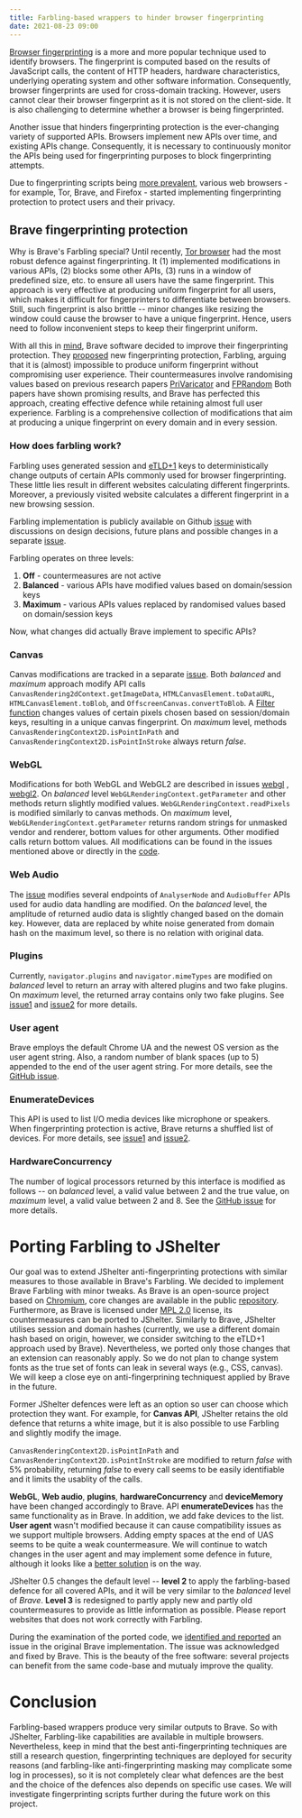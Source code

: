 ```yaml
---
title: Farbling-based wrappers to hinder browser fingerprinting
date: 2021-08-23 09:00
---
```


[Browser fingerprinting](https://arxiv.org/pdf/1905.01051.pdf) is a more and more popular technique used to identify browsers. The fingerprint is computed based on the results of JavaScript calls, the content of HTTP headers, hardware characteristics, underlying operating system and other software information. Consequently, browser fingerprints are used for cross-domain tracking. However, users cannot clear their browser fingerprint as it is not stored on the client-side. It is also challenging to determine whether a browser is being fingerprinted.

Another issue that hinders fingerprinting protection is the ever-changing variety of supported APIs. Browsers implement new APIs over time, and existing APIs change. Consequently, it is necessary to continuously monitor the APIs being used for fingerprinting purposes to block fingerprinting attempts.

Due to fingerprinting scripts being [more prevalent](https://www.cs.princeton.edu/~arvindn/publications/OpenWPM_1_million_site_tracking_measurement.pdf), various web browsers - for example, Tor, Brave, and Firefox - started implementing fingerprinting protection to protect users and their privacy.

## Brave fingerprinting protection

Why is Brave's Farbling special? Until recently, [Tor browser](https://2019.www.torproject.org/projects/torbrowser/design/#fingerprinting-linkability) had the most robust defence against fingerprinting. It (1) implemented modifications in various APIs, (2) blocks some other APIs, (3) runs in a window of predefined size, etc. to ensure all users have the same fingerprint. This approach is very effective at producing uniform fingerprint for all users, which makes it difficult for fingerprinters to differentiate between browsers. Still, such fingerprint is also brittle -- minor changes like resizing the window could cause the browser to have a unique fingerprint. Hence, users need to follow inconvenient steps to keep their fingerprint uniform.

With all this in [mind](https://brave.com/brave-fingerprinting-and-privacy-budgets/), Brave software decided to improve their fingerprinting protection. They [proposed](https://brave.com/privacy-updates-3/) new fingerprinting protection, Farbling, arguing that it is (almost) impossible to produce uniform fingerprint without compromising user experience. Their countermeasures involve randomising values based on previous research papers [PriVaricator](https://www.doc.ic.ac.uk/~livshits/papers/pdf/www15.pdf) and [FPRandom](https://hal.inria.fr/hal-01527580/document) Both papers have shown promising results, and Brave has perfected this approach, creating effective defence while retaining almost full user experience. Farbling is a comprehensive collection of modifications that aim at producing a unique fingerprint on every domain and in every session.

### How does farbling work?

Farbling uses generated session and [eTLD+1](https://web.dev/same-site-same-origin/) keys to deterministically change outputs of certain APIs commonly used for browser fingerprinting. These little lies result in different websites calculating different fingerprints. Moreover, a previously visited website calculates a different fingerprint in a new browsing session.

Farbling implementation is publicly available on Github [issue](https://github.com/brave/brave-browser/issues/8787) with discussions on design decisions, future plans and possible changes in a separate [issue](https://github.com/brave/brave-browser/issues/11770).

Farbling operates on three levels:
 1. **Off** - countermeasures are not active
 2. **Balanced** - various APIs have modified values based on domain/session keys
 3. **Maximum** - various  APIs values replaced by randomised values based on domain/session keys

Now, what changes did actually Brave implement to specific APIs?

### Canvas

Canvas modifications are tracked in a separate [issue](https://github.com/brave/brave-browser/issues/9186).
Both *balanced* and *maximum* approach modify API calls `CanvasRendering2dContext.getImageData`,
`HTMLCanvasElement.toDataURL`,
`HTMLCanvasElement.toBlob`, and
`OffscreenCanvas.convertToBlob`. A [Filter function](https://github.com/brave/brave-core/blob/master/chromium_src/third_party/blink/renderer/core/execution_context/execution_context.cc) changes values of certain pixels chosen based on session/domain keys, resulting in a unique canvas fingerprint.
On *maximum* level, methods `CanvasRenderingContext2D.isPointInPath` and `CanvasRenderingContext2D.isPointInStroke` always return *false*.

### WebGL

Modifications for both WebGL and WebGL2 are described in issues [webgl](https://github.com/brave/brave-browser/issues/9188) , [webgl2](https://github.com/brave/brave-browser/issues/9189).
On *balanced* level
`WebGLRenderingContext.getParameter` and other methods return slightly modified values.
`WebGLRenderingContext.readPixels` is modified similarly to canvas methods.
On *maximum* level, `WebGLRenderingContext.getParameter` returns random strings for unmasked vendor and renderer, bottom values for other arguments. Other modified calls return bottom values. All modifications can be found in the issues mentioned above or directly in the [code](https://github.com/brave/brave-core/tree/master/chromium_src/third_party/blink/renderer/modules/webgl).

### Web Audio

The [issue](https://github.com/brave/brave-browser/issues/9187) modifies
several endpoints of `AnalyserNode`  and  `AudioBuffer`  APIs used for audio data handling are modified.  On the *balanced* level, the amplitude of returned audio data is slightly changed based on the domain key. However, data are replaced by white noise generated from domain hash on the maximum level, so there is no relation with original data.

### Plugins

Currently,
`navigator.plugins` and `navigator.mimeTypes` are modified on *balanced* level to return an array with altered plugins and two fake plugins. On *maximum* level, the returned array contains only two fake plugins.
See [issue1](https://github.com/brave/brave-browser/issues/9435) and [issue2](https://github.com/brave/brave-browser/issues/10597) for more details.

### User agent

Brave employs the default Chrome UA and the newest OS version as the user agent string. Also, a random number of blank spaces (up to 5) appended to the end of the user agent string.
For more details, see the [GitHub issue](https://github.com/brave/brave-browser/issues/9190).

### EnumerateDevices

This API is used to list I/O media devices like microphone or speakers.  When fingerprinting protection is active, Brave returns a shuffled list of devices. For more details, see
[issue1](https://github.com/brave/brave-browser/issues/11271) and
[issue2](https://github.com/brave/brave-browser/issues/8666).

### HardwareConcurrency

The number of logical processors returned by this interface is modified as follows -- on *balanced* level, a valid value between 2 and the true value, on *maximum* level, a valid value between 2 and 8.
See the [GitHub issue](https://github.com/brave/brave-browser/issues/10808) for more details.

# Porting Farbling to JShelter

Our goal was to extend JShelter anti-fingerprinting protections with similar measures to those available in Brave's Farbling.
We decided to implement Brave Farbling with minor tweaks. As Brave is an open-source project based on [Chromium](https://www.chromium.org/Home), core changes are available in the public [repository](https://github.com/brave/brave-core). Furthermore, as Brave is licensed under [MPL 2.0](https://www.mozilla.org/en-US/MPL/2.0/) license, its countermeasures can be ported to JShelter.
Similarly to Brave, JShelter utilises session and domain hashes (currently, we use a different domain hash based on origin, however, we consider switching to the eTLD+1 approach used by Brave). Nevertheless, we ported only those changes that an extension can reasonably apply. So we do not plan to change system fonts as the true set of fonts can leak in several ways (e.g., CSS, canvas). We will keep a close eye on anti-fingerprining techniquest applied by Brave in the future.

Former JShelter defences were left as an option so user can choose which protection they want. For example, for **Canvas API**, JShelter retains the old defence that returns a white image, but it is also possible to use Farbling and slightly modify the image.

`CanvasRenderingContext2D.isPointInPath` and `CanvasRenderingContext2D.isPointInStroke` are modified to return *false* with 5% probability, returning *false* to every call seems to be easily identifiable and it limits the usablity of the calls.

**WebGL**, **Web audio**, **plugins**,  **hardwareConcurrency** and **deviceMemory** have been changed accordingly to Brave. API **enumerateDevices** has the same functionality as in Brave. In addition, we add fake devices to the list. **User agent** wasn't modified because it can cause compatibility issues as we support multiple browsers. Adding empty spaces at the end of UAS seems to be quite a weak countermeasure. We will continue to watch changes in the user agent and may implement some defence in future, although it looks like a [better solution](https://datatracker.ietf.org/doc/html/rfc8942) is on the way.

JShelter 0.5 changes the default level -- **level 2** to apply the farbling-based defence for all covered APIs, and it will be very similar to the *balanced* level of *Brave*. **Level 3** is redesigned to partly apply new and partly old countermeasures to provide as little information as possible. Please report websites that does not work correctly with Farbling.

During the examination of the ported code, we [identified and reported](https://github.com/brave/brave-browser/issues/15882) an issue in the original Brave implementation. The issue was acknowledged and fixed by Brave. This is the beauty of the free software: several projects can benefit from the same code-base and mutualy improve the quality.

# Conclusion

Farbling-based wrappers produce very similar outputs to Brave. So with JShelter, Farbling-like capabilities are available in multiple browsers. Nevertheless, keep in mind that the best anti-fingerprinting techniques are still a research question, fingerprinting techniques are deployed for security reasons (and farbling-like anti-fingerprinting masking may complicate some log in processes), so it is not completely clear what defences are the best and the choice of the defences also depends on specific use cases. We will investigate fingerprinting scripts further during the future work on this project.
